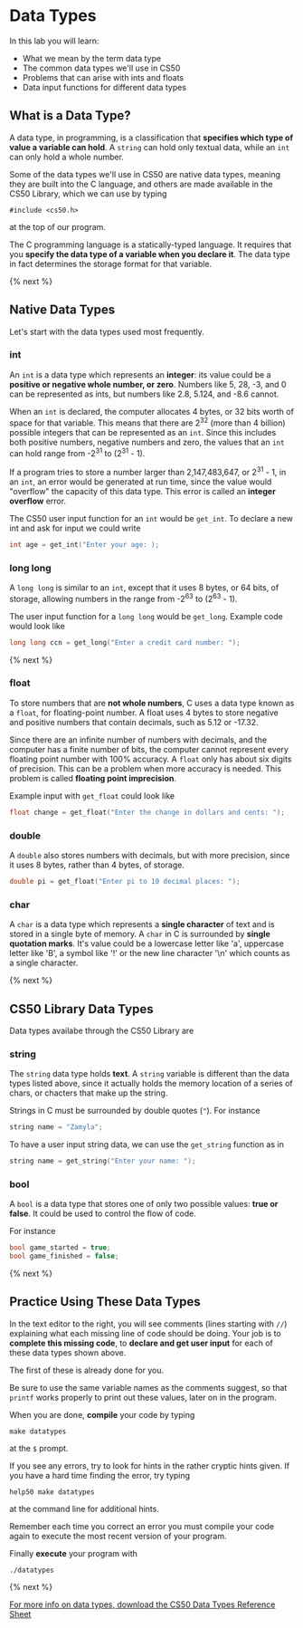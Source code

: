 # Data Types

In this lab you will learn:

- What we mean by the term data type
- The common data types we'll use in CS50
- Problems that can arise with ints and floats
- Data input functions for different data types

## What is a Data Type?

A data type, in programming, is a classification that **specifies which type of value a variable can hold**. A `string` can hold only textual data, while an `int` can only hold a whole number.

Some of the data types we'll use in CS50 are native data types, meaning they are built into the C language, and others are made available in the CS50 Library, which we can use by typing

```
#include <cs50.h>
```

at the top of our program.

The C programming language is a statically-typed language. It requires that you **specify the data type of a variable when you declare it**. The data type in fact determines the storage format for that variable. 

{% next %}

## Native Data Types

Let's start with the data types used most frequently.

### int

An `int` is a data type which represents an **integer**: its value could be a **positive or negative whole number, or zero**. Numbers like 5, 28, -3, and 0 can be represented as ints, but numbers like 2.8, 5.124, and -8.6 cannot. 

When an `int` is declared, the computer allocates 4 bytes, or 32 bits worth of space for that variable. This means that there are 2<sup>32</sup> (more than 4 billion) possible integers that can be represented as an `int`. Since this includes both positive numbers, negative numbers and zero, the values that an `int` can hold range from -2<sup>31</sup> to (2<sup>31</sup> - 1).

If a program tries to store a number larger than 2,147,483,647, or 2<sup>31</sup> - 1, in an `int`, an error would be generated at run time, since the value would "overflow" the capacity of this data type. This error is called an **integer overflow** error.

The CS50 user input function for an `int` would be `get_int`. To declare a new int and ask for input we could write

```c
int age = get_int("Enter your age: );
```

### long long

A `long long` is similar to an `int`, except that it uses 8 bytes, or 64 bits, of storage, allowing numbers in the range from -2<sup>63</sup> to (2<sup>63</sup> - 1).

The user input function for a `long long` would be `get_long`. Example code would look like

```c
long long ccn = get_long("Enter a credit card number: ");
```

{% next %}

### float

To store numbers that are **not whole numbers**, C uses a data type known as a `float`, for floating-point number. A float uses 4 bytes to store negative and positive numbers that contain decimals, such as 5.12 or -17.32. 

Since there are an infinite number of numbers with decimals, and the computer has a finite number of bits, the computer cannot represent every floating point number with 100% accuracy. A `float` only has about six digits of precision. This can be a problem when more accuracy is needed. This problem is called **floating point imprecision**.

Example input with `get_float` could look like

```c
float change = get_float("Enter the change in dollars and cents: ");
```

### double

A `double` also stores numbers with decimals, but with more precision, since it uses 8 bytes, rather than 4 bytes, of storage.

```c
double pi = get_float("Enter pi to 10 decimal places: ");
```

### char

A `char` is a data type which represents a **single character** of text and is stored in a single byte of memory. A `char` in C is surrounded by **single quotation marks**.  It's value could be a lowercase letter like 'a', uppercase letter like 'B', a symbol like '!' or the new line character '\n' which counts as a single character.

{% next %}

## CS50 Library Data Types

Data types availabe through the CS50 Library are

### string

The `string` data type holds **text**. A `string` variable is different than the data types listed above, since it actually holds the memory location of a series of chars, or chacters that make up the string. 

Strings in C must be surrounded by double quotes (`"`). For instance

```c
string name = "Zamyla";
```

To have a user input string data, we can use the `get_string` function as in

```c
string name = get_string("Enter your name: ");
```

### bool

A `bool` is a data type that stores one of only two possible values: **true or false**. It could be used to control the flow of code.

For instance

```c
bool game_started = true;
bool game_finished = false;
```
<!--
{% spoiler "More on Data Types" %}

{% video https://www.youtube.com/watch?v=Fc9htmvVZ9U %}

{% endspoiler %}
-->

{% next %}

## Practice Using These Data Types

In the text editor to the right, you will see comments (lines starting with `//`) explaining what each missing line of code should be doing. Your job is to **complete this missing code**, to **declare and get user input** for each of these data types shown above. 

The first of these is already done for you.

Be sure to use the same variable names as the comments suggest, so that `printf` works properly to print out these values, later on in the program.

When you are done, **compile** your code by typing

```
make datatypes
```

at the `$` prompt.

If you see any errors, try to look for hints in the rather cryptic hints given. If you have a hard time finding the error, try typing

```
help50 make datatypes
```
at the command line for additional hints.

Remember each time you correct an error you must compile your code again to execute the most recent version of your program.

Finally **execute** your program with

```
./datatypes
```

{% next %}

<!-- 

## Testing

### Correctness

Before turning in your solution, be sure to test the correctness of your program with check50, by executing the below.

```
check50 <slug goes here>
```
  
### Style

If you pass all the check50 test cases, and get all green smiley faces, try checking style50, as with:

```
style50 datatypes.c
```

When your program compiles and passes the style test, you have completed Data Types!

## Submit

To submit your code, execute

```
submit50 <slug>
```

Your submission should be graded for corretness and style withing a few minutes on [cs50.me](https://cs50.me/) -->

[For more info on data types, download the CS50 Data Types Reference Sheet](https://ap.cs50.school/assets/pdfs/unit1/data_types.pdf)
